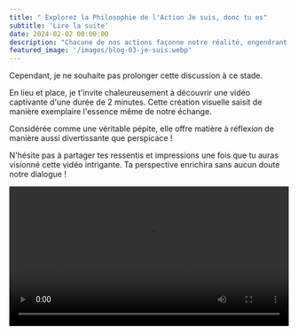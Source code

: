 ```yaml
---
title: " Explorez la Philosophie de l'Action Je suis, donc tu es"
subtitle: 'Lire la suite'
date: 2024-02-02 00:00:00
description: "Chacune de nos actions façonne notre réalité, engendrant des conséquences, qu'elles soient teintées de positivité ou de négativité."
featured_image: '/images/blog-03-je-suis.webp'
---
```


Cependant, je ne souhaite pas prolonger cette discussion à ce stade.

En lieu et place, je t'invite chaleureusement à découvrir une vidéo captivante d'une durée de 2 minutes. Cette création visuelle saisit de manière exemplaire l'essence même de notre échange.

 Considérée comme une véritable pépite, elle offre matière à réflexion de manière aussi divertissante que perspicace ! 

N'hésite pas à partager tes ressentis et impressions une fois que tu auras visionné cette vidéo intrigante. 
Ta perspective enrichira sans aucun doute notre dialogue ! 


<video src="../images/Je-suis-donc-tu-%20es%20.mp4" style="width:100%;max-width:800px;display:block;margin-left:auto;margin-right:auto;" controls title="Title"></video>